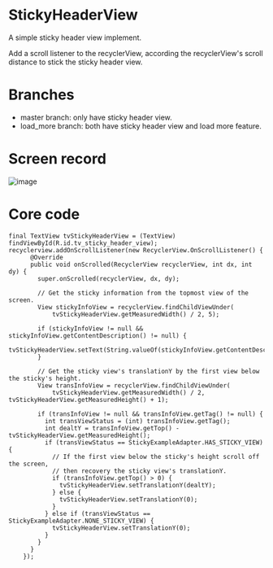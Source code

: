 # StickyHeaderView
A simple sticky header view implement.

Add a scroll listener to the recyclerView, according the recyclerView's scroll distance to stick the sticky header view.

# Branches
* master branch: only have sticky header view.
* load_more branch: both have sticky header view and load more feature.

# Screen record
![image](https://github.com/christmasjason/StickyHeaderView/blob/master/screen_record/sticky.gif)

# Core code
```
final TextView tvStickyHeaderView = (TextView) findViewById(R.id.tv_sticky_header_view);
recyclerview.addOnScrollListener(new RecyclerView.OnScrollListener() {
      @Override
      public void onScrolled(RecyclerView recyclerView, int dx, int dy) {
        super.onScrolled(recyclerView, dx, dy);

        // Get the sticky information from the topmost view of the screen.
        View stickyInfoView = recyclerView.findChildViewUnder(
            tvStickyHeaderView.getMeasuredWidth() / 2, 5);

        if (stickyInfoView != null && stickyInfoView.getContentDescription() != null) {
          tvStickyHeaderView.setText(String.valueOf(stickyInfoView.getContentDescription()));
        }

        // Get the sticky view's translationY by the first view below the sticky's height.
        View transInfoView = recyclerView.findChildViewUnder(
            tvStickyHeaderView.getMeasuredWidth() / 2, tvStickyHeaderView.getMeasuredHeight() + 1);

        if (transInfoView != null && transInfoView.getTag() != null) {
          int transViewStatus = (int) transInfoView.getTag();
          int dealtY = transInfoView.getTop() - tvStickyHeaderView.getMeasuredHeight();
          if (transViewStatus == StickyExampleAdapter.HAS_STICKY_VIEW) {
            // If the first view below the sticky's height scroll off the screen, 
            // then recovery the sticky view's translationY. 
            if (transInfoView.getTop() > 0) {
              tvStickyHeaderView.setTranslationY(dealtY);
            } else {
              tvStickyHeaderView.setTranslationY(0);
            }
          } else if (transViewStatus == StickyExampleAdapter.NONE_STICKY_VIEW) {
            tvStickyHeaderView.setTranslationY(0);
          }
        }
      }
    });
```


